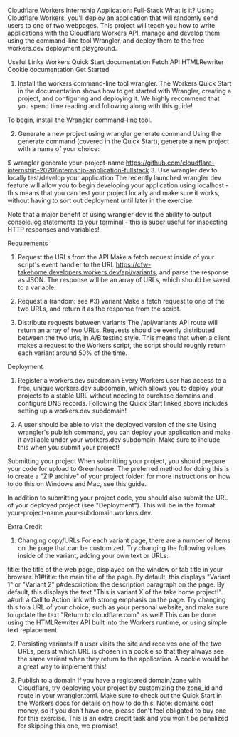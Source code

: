 Cloudflare Workers Internship Application: Full-Stack
What is it?
Using Cloudflare Workers, you'll deploy an application that will randomly send users to one of two webpages. This project will teach you how to write applications with the Cloudflare Workers API, manage and develop them using the command-line tool Wrangler, and deploy them to the free workers.dev deployment playground.

Useful Links
Workers Quick Start documentation
Fetch API
HTMLRewriter
Cookie documentation
Get Started
1. Install the workers command-line tool wrangler.
The Workers Quick Start in the documentation shows how to get started with Wrangler, creating a project, and configuring and deploying it. We highly recommend that you spend time reading and following along with this guide!

To begin, install the Wrangler command-line tool.

2. Generate a new project using wrangler generate command
Using the generate command (covered in the Quick Start), generate a new project with a name of your choice:

$ wrangler generate your-project-name https://github.com/cloudflare-internship-2020/internship-application-fullstack
3. Use wrangler dev to locally test/develop your application
The recently launched wrangler dev feature will allow you to begin developing your application using localhost - this means that you can test your project locally and make sure it works, without having to sort out deployment until later in the exercise.

Note that a major benefit of using wrangler dev is the ability to output console.log statements to your terminal - this is super useful for inspecting HTTP responses and variables!

Requirements
1. Request the URLs from the API
Make a fetch request inside of your script's event handler to the URL https://cfw-takehome.developers.workers.dev/api/variants, and parse the response as JSON. The response will be an array of URLs, which should be saved to a variable.

2. Request a (random: see #3) variant
Make a fetch request to one of the two URLs, and return it as the response from the script.

3. Distribute requests between variants
The /api/variants API route will return an array of two URLs. Requests should be evenly distributed between the two urls, in A/B testing style. This means that when a client makes a request to the Workers script, the script should roughly return each variant around 50% of the time.

Deployment
1. Register a workers.dev subdomain
Every Workers user has access to a free, unique workers.dev subdomain, which allows you to deploy your projects to a stable URL without needing to purchase domains and configure DNS records. Following the Quick Start linked above includes setting up a workers.dev subdomain!

2. A user should be able to visit the deployed version of the site
Using wrangler's publish command, you can deploy your application and make it available under your workers.dev subdomain. Make sure to include this when you submit your project!

Submitting your project
When submitting your project, you should prepare your code for upload to Greenhouse. The preferred method for doing this is to create a "ZIP archive" of your project folder: for more instructions on how to do this on Windows and Mac, see this guide.

In addition to submitting your project code, you should also submit the URL of your deployed project (see "Deployment"). This will be in the format your-project-name.your-subdomain.workers.dev.

Extra Credit
1. Changing copy/URLs
For each variant page, there are a number of items on the page that can be customized. Try changing the following values inside of the variant, adding your own text or URLs:

title: the title of the web page, displayed on the window or tab title in your browser.
h1#title: the main title of the page. By default, this displays "Variant 1" or "Variant 2"
p#description: the description paragraph on the page. By default, this displays the text "This is variant X of the take home project!".
a#url: a Call to Action link with strong emphasis on the page. Try changing this to a URL of your choice, such as your personal website, and make sure to update the text "Return to cloudflare.com" as well!
This can be done using the HTMLRewriter API built into the Workers runtime, or using simple text replacement.

2. Persisting variants
If a user visits the site and receives one of the two URLs, persist which URL is chosen in a cookie so that they always see the same variant when they return to the application. A cookie would be a great way to implement this!

3. Publish to a domain
If you have a registered domain/zone with Cloudflare, try deploying your project by customizing the zone_id and route in your wrangler.toml. Make sure to check out the Quick Start in the Workers docs for details on how to do this! Note: domains cost money, so if you don't have one, please don't feel obligated to buy one for this exercise. This is an extra credit task and you won't be penalized for skipping this one, we promise!
